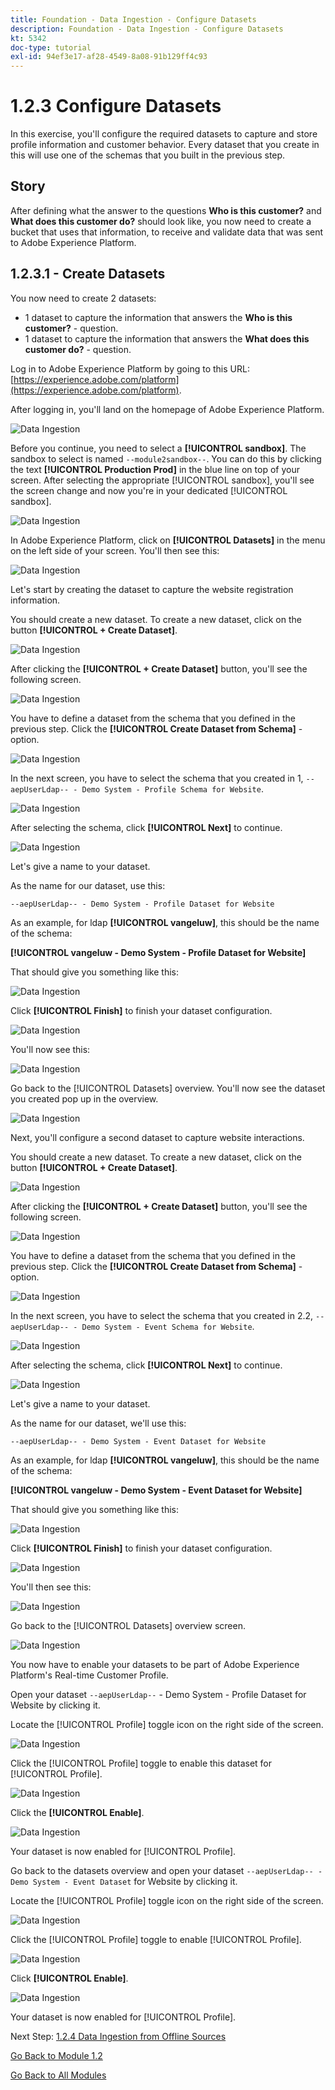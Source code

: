 ```yaml
---
title: Foundation - Data Ingestion - Configure Datasets
description: Foundation - Data Ingestion - Configure Datasets
kt: 5342
doc-type: tutorial
exl-id: 94ef3e17-af28-4549-8a08-91b129ff4c93
---
```

# 1.2.3 Configure Datasets

In this exercise, you'll configure the required datasets to capture and store profile information and customer behavior. Every dataset that you create in this will use one of the schemas that you built in the previous step.

## Story

After defining what the answer to the questions **Who is this customer?** and **What does this customer do?** should look like, you now need to create a bucket that uses that information, to receive and validate data that was sent to Adobe Experience Platform.

## 1.2.3.1 - Create Datasets

You now need to create 2 datasets:

- 1 dataset to capture the information that answers the **Who is this customer?** - question.
- 1 dataset to capture the information that answers the **What does this customer do?** - question.

Log in to Adobe Experience Platform by going to this URL: [https://experience.adobe.com/platform](https://experience.adobe.com/platform).

After logging in, you'll land on the homepage of Adobe Experience Platform.

![Data Ingestion](./images/home.png)

Before you continue, you need to select a **[!UICONTROL sandbox]**. The sandbox to select is named ``--module2sandbox--``. You can do this by clicking the text **[!UICONTROL Production Prod]** in the blue line on top of your screen. After selecting the appropriate [!UICONTROL sandbox], you'll see the screen change and now you're in your dedicated [!UICONTROL sandbox].

![Data Ingestion](./images/sb1.png)

In Adobe Experience Platform, click on **[!UICONTROL Datasets]** in the menu on the left side of your screen.  You'll then see this:

![Data Ingestion](./images/menudatasets.png)

Let's start by creating the dataset to capture the website registration information.

You should create a new dataset. To create a new dataset, click on the button **[!UICONTROL + Create Dataset]**.

![Data Ingestion](./images/createdataset.png)

After clicking the **[!UICONTROL + Create Dataset]** button, you'll see the following screen. 

![Data Ingestion](./images/datasetsetup.png)

You have to define a dataset from the schema that you defined in the previous step. Click the **[!UICONTROL Create Dataset from Schema]** - option.

![Data Ingestion](./images/datasetfromschema.png)

In the next screen, you have to select the schema that you created in 1, `--aepUserLdap-- - Demo System - Profile Schema for Website`.

![Data Ingestion](./images/schemaselection.png)

After selecting the schema, click **[!UICONTROL Next]** to continue.

![Data Ingestion](./images/next.png)

Let's give a name to your dataset. 

As the name for our dataset, use this:

`--aepUserLdap-- - Demo System - Profile Dataset for Website`

As an example, for ldap **[!UICONTROL vangeluw]**, this should be the name of the schema:

**[!UICONTROL vangeluw - Demo System - Profile Dataset for Website]**
  
That should give you something like this:

![Data Ingestion](./images/datasetname.png)

Click **[!UICONTROL Finish]** to finish your dataset configuration.

![Data Ingestion](./images/finish.png)

You'll now see this:

![Data Ingestion](./images/dsoverview1.png)

Go back to the [!UICONTROL Datasets] overview. You'll now see the dataset you created pop up in the overview.

![Data Ingestion](./images/dsoverview2.png)

Next, you'll configure a second dataset to capture website interactions.

You should create a new dataset. To create a new dataset, click on the button **[!UICONTROL + Create Dataset]**.

![Data Ingestion](./images/createdataset.png)

After clicking the **[!UICONTROL + Create Dataset]** button, you'll see the following screen. 

![Data Ingestion](./images/datasetsetup.png)

You have to define a dataset from the schema that you defined in the previous step. Click the **[!UICONTROL Create Dataset from Schema]** - option.

![Data Ingestion](./images/datasetfromschema.png)

In the next screen, you have to select the schema that you created in 2.2, `--aepUserLdap-- - Demo System - Event Schema for Website`.

![Data Ingestion](./images/schemaselectionee.png)

After selecting the schema, click **[!UICONTROL Next]** to continue.

![Data Ingestion](./images/next.png)

Let's give a name to your dataset. 

As the name for our dataset, we'll use this:

`--aepUserLdap-- - Demo System - Event Dataset for Website`

As an example, for ldap **[!UICONTROL vangeluw]**, this should be the name of the schema:

**[!UICONTROL vangeluw - Demo System - Event Dataset for Website]**
  
That should give you something like this:

![Data Ingestion](./images/datasetnameee.png)

Click **[!UICONTROL Finish]** to finish your dataset configuration.

![Data Ingestion](./images/finish.png)

You'll then see this:

![Data Ingestion](./images/finish1.png)

Go back to the [!UICONTROL Datasets] overview screen.

![Data Ingestion](./images/datasetsoverview.png)

You now have to enable your datasets to be part of Adobe Experience Platform's Real-time Customer Profile.

Open your dataset `--aepUserLdap--` - Demo System - Profile Dataset for Website by clicking it.

Locate the [!UICONTROL Profile] toggle icon on the right side of the screen.

![Data Ingestion](./images/ds1.png)

Click the [!UICONTROL Profile] toggle to enable this dataset for [!UICONTROL Profile].

![Data Ingestion](./images/ds2.png)

Click the **[!UICONTROL Enable]**.

![Data Ingestion](./images/ds3.png)

Your dataset is now enabled for [!UICONTROL Profile].

Go back to the datasets overview and open your dataset `--aepUserLdap-- - Demo System - Event Dataset` for Website by clicking it.

Locate the [!UICONTROL Profile] toggle icon on the right side of the screen.

![Data Ingestion](./images/ds4.png)

Click the [!UICONTROL Profile] toggle to enable [!UICONTROL Profile].

![Data Ingestion](./images/ds2.png)

Click **[!UICONTROL Enable]**.

![Data Ingestion](./images/ds5.png)

Your dataset is now enabled for [!UICONTROL Profile].

Next Step: [1.2.4 Data Ingestion from Offline Sources](./ex4.md)

[Go Back to Module 1.2](./data-ingestion.md)

[Go Back to All Modules](../../../overview.md)
